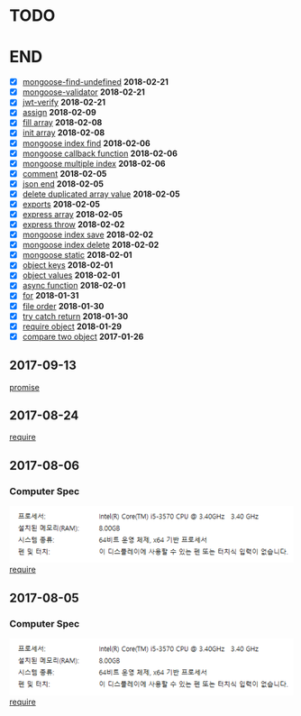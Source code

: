 # TODO
# END
- [x] [mongoose-find-undefined](./mongoose/find-undefined.js) **2018-02-21**
- [x] [mongoose-validator](./mongoose/validator.js) **2018-02-21**
- [x] [jwt-verify](./jwt/verify.js) **2018-02-21**
- [x] [assign](./object/assign.js) **2018-02-09**
- [x] [fill array](./array/fill.js) **2018-02-08**
- [x] [init array](./array/init.js) **2018-02-08**
- [x] [mongoose index find](./mongoose/find.js) **2018-02-06**
- [x] [mongoose callback function](./mongoose/callback.js) **2018-02-06**
- [x] [mongoose multiple index](./mongoose/multiple.js) **2018-02-06**
- [x] [comment](./comment/test.js) **2018-02-05**
- [x] [json end](./express/end.js) **2018-02-05**
- [x] [delete duplicated array value](./array/duplicated.js) **2018-02-05**
- [x] [exports](./export/test.js) **2018-02-05**
- [x] [express array](./express/array.js) **2018-02-05**
- [x] [express throw](./express/throw.js) **2018-02-02**
- [x] [mongoose index save](./mongoose/save.js) **2018-02-02**
- [x] [mongoose index delete](./mongoose/delete.js) **2018-02-02**
- [x] [mongoose static](./mongoose/static.js) **2018-02-01**
- [x] [object keys](./object/keys.js) **2018-02-01**
- [x] [object values](./object/values.js) **2018-02-01**
- [x] [async function](./async/index.js) **2018-02-01**
- [x] [for](./for/index.js) **2018-01-31**
- [x] [file order](./file-order/index.js) **2018-01-30**
- [x] [try catch return](./try-catch/index.js) **2018-01-30**
- [x] [require object](./require-object/index.js) **2018-01-29**
- [x] [compare two object](./compare/object.js) **2017-01-26**
## 2017-09-13
[promise](./promise)
## 2017-08-24
[require](./mysqlpool)
## 2017-08-06
### Computer Spec
![Computer Spec](./img/computer/home.PNG)<br>
[require](./mysql)
## 2017-08-05
### Computer Spec
![Computer Spec](./img/computer/home.PNG)<br>
[require](./require)
